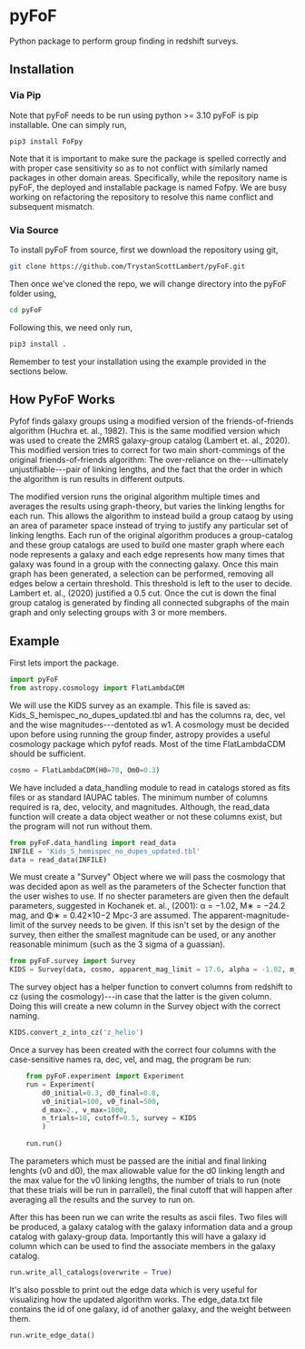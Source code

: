 # pyFoF
Python package to perform group finding in redshift surveys.

## Installation

### Via Pip

Note that pyFoF needs to be run using python >= 3.10
pyFoF is pip installable. One can simply run,

```
pip3 install FoFpy
```

Note that it is important to make sure the package is spelled correctly and with proper case sensitivity so as to not conflict with similarly named packages in other domain areas. Specifically, while the repository name is pyFoF, the deployed and installable package is named Fofpy. We are busy working on refactoring the repository to resolve this name conflict and subsequent mismatch.

### Via Source

To install pyFoF from source, first we download the repository using git,

```bash
git clone https://github.com/TrystanScottLambert/pyFoF.git
```

Then once we've cloned the repo, we will change directory into the pyFoF folder using,

```bash
cd pyFoF
```

Following this, we need only run,

```bash
pip3 install .
```

Remember to test your installation using the example provided in the sections below.

## How PyFoF Works

Pyfof finds galaxy groups using a modified version of the friends-of-friends algorithm (Huchra et. al., 1982). This is the same modified version which was used to create the 2MRS galaxy-group catalog (Lambert et. al., 2020). This modified version tries to correct for two main short-commings of the original friends-of-friends algorithm: The over-reliance on the---ultimately unjustifiable---pair of linking lengths, and the fact that the order in which the algorithm is run results in different outputs.

The modified version runs the original algorithm multiple times and averages the results using graph-theory, but varies the linking lengths for each run. This allows the algorithm to instead build a group cataog by using an area of parameter space instead of trying to justify any particular set of linking lengths. Each run of the original algorithm produces a group-catalog and these group catalogs are used to build one master graph where each node represents a galaxy and each edge represents how many times that galaxy was found in a group with the connecting galaxy. Once this main graph has been generated, a selection can be performed, removing all edges below a certain threshold. This threshold is left to the user to decide. Lambert et. al., (2020) justified a 0.5 cut. Once the cut is down the final group catalog is generated by finding all connected subgraphs of the main graph and only selecting groups with 3 or more members.

## Example

First lets import the package. 
```python
import pyFoF
from astropy.cosmology import FlatLambdaCDM
```

We will use the KIDS survey as an example. This file is saved as: Kids_S_hemispec_no_dupes_updated.tbl and has the columns ra, dec, vel and the wise magnitudes---dentoted as w1. A cosmology must be decided upon before using running the group finder, astropy provides a useful cosmology package which pyfof reads. Most of the time FlatLambdaCDM should be sufficient. 

```python
cosmo = FlatLambdaCDM(H0=70, Om0=0.3)
```

We have included a data_handling module to read in catalogs stored as fits files or as standard IAUPAC tables. The minimum number of columns required is ra, dec, velocity, and magnitudes. Although, the read_data function will create a data object weather or not these columns exist, but the program will not run without them. 

```python
from pyFoF.data_handling import read_data
INFILE = 'Kids_S_hemispec_no_dupes_updated.tbl'
data = read_data(INFILE)
```

We must create a "Survey" Object where we will pass the cosmology that was decided apon as well as the parameters of the Schecter function that the user wishes to use. If no shecter parameters are given then the default parameters, suggested in Kochanek et. al., (2001): α = −1.02, M∗ = −24.2 mag, and Φ∗ = 0.42×10−2 Mpc-3 are assumed. The apparent-magnitude-limit of the survey needs to be given. If this isn't set by the design of the survey, then either the smallest magnitude can be used, or any another reasonable minimum (such as the 3 sigma of a guassian).

```python
from pyFoF.survey import Survey
KIDS = Survey(data, cosmo, apparent_mag_limit = 17.6, alpha = -1.02, m_star = -24.2, phi_star = 0.0108)
```

The survey object has a helper function to convert columns from redshift to cz (using the cosmology)---in case that the latter is the given column. Doing this will create a new column in the Survey object with the correct naming. 

```python
KIDS.convert_z_into_cz('z_helio')
```

Once a survey has been created with the correct four columns with the case-sensitive names ra, dec, vel, and mag, the program be run: 

```python
    from pyFoF.experiment import Experiment
    run = Experiment(
        d0_initial=0.3, d0_final=0.8,
        v0_initial=100, v0_final=500,
        d_max=2., v_max=1000,
        n_trials=10, cutoff=0.5, survey = KIDS
        )
        
    run.run()
```

The parameters which must be passed are the initial and final linking lenghts (v0 and d0), the max allowable value for the d0 linking length and the max value for the v0 linking lengths, the number of trials to run (note that these trials will be run in parrallel), the final cutoff that will happen after averaging all the results and the survey to run on. 

After this has been run we can write the results as ascii files. Two files will be produced, a galaxy catalog with the galaxy information data and a group catalog with galaxy-group data. Importantly this will have a galaxy id column which can be used to find the associate members in the galaxy catalog. 

```python
run.write_all_catalogs(overwrite = True)
```
It's also possble to print out the edge data which is very useful for visualizing how the updated algorithm works. The edge_data.txt file contains the id of one galaxy, id of another galaxy, and the weight between them.

```python
run.write_edge_data()
```
